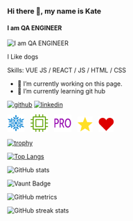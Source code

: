 ### Hi there 👋, my name is Kate
#### I am QA ENGINEER 
![I am QA ENGINEER ](https://arturssmirnovs.github.io/github-profile-readme-generator/images/banner.png)

I Like dogs

Skills: VUE JS / REACT / JS / HTML / CSS

- 🔭 I’m currently working on this page. 
- 🌱 I’m currently learning git hub 


[<img src='https://cdn.jsdelivr.net/npm/simple-icons@3.0.1/icons/github.svg' alt='github' height='40'>](https://github.com/https://github.com/Yenn-git/readme_x)  [<img src='https://cdn.jsdelivr.net/npm/simple-icons@3.0.1/icons/linkedin.svg' alt='linkedin' height='40'>](https://www.linkedin.com/in/https://www.linkedin.com/feed//)  

<a href='https://archiveprogram.github.com/'><img src='https://raw.githubusercontent.com/acervenky/animated-github-badges/master/assets/acbadge.gif' width='40' height='40'></a> <a href='https://docs.github.com/en/developers'><img src='https://raw.githubusercontent.com/acervenky/animated-github-badges/master/assets/devbadge.gif' width='40' height='40'></a> <a href='https://github.com/pricing'><img src='https://raw.githubusercontent.com/acervenky/animated-github-badges/master/assets/pro.gif' width='40' height='40'></a> <a href='https://stars.github.com/'><img src='https://raw.githubusercontent.com/acervenky/animated-github-badges/master/assets/starbadge.gif' width='35' height='35'></a> <a href='https://docs.github.com/en/github/supporting-the-open-source-community-with-github-sponsors'><img src='https://raw.githubusercontent.com/acervenky/animated-github-badges/master/assets/sponsorbadge.gif' width='35' height='35'></a> 

[![trophy](https://github-profile-trophy.vercel.app/?username=https://github.com/Yenn-git/readme_x)](https://github.com/ryo-ma/github-profile-trophy)

[![Top Langs](https://github-readme-stats.vercel.app/api/top-langs/?username=https://github.com/Yenn-git/readme_x)](https://github.com/anuraghazra/github-readme-stats)

![GitHub stats](https://github-readme-stats.vercel.app/api?username=https://github.com/Yenn-git/readme_x&show_icons=true&count_private=true)  

![Vaunt Badge](https://api.vaunt.dev/v1/github/entities/https://github.com/Yenn-git/readme_x/contributions?format=svg&private=true)  

![GitHub metrics](https://metrics.lecoq.io/https://github.com/Yenn-git/readme_x)  

![GitHub streak stats](https://streak-stats.demolab.com/?user=https://github.com/Yenn-git/readme_x)  


